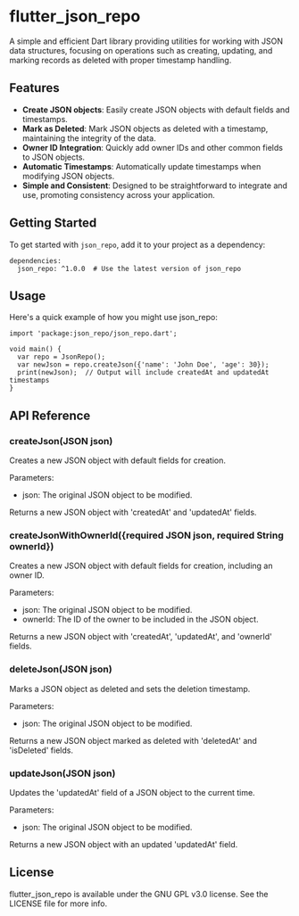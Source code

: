 # flutter_json_repo

A simple and efficient Dart library providing utilities for working with JSON data structures, focusing on operations such as creating, updating, and marking records as deleted with proper timestamp handling.

## Features

- **Create JSON objects**: Easily create JSON objects with default fields and timestamps.
- **Mark as Deleted**: Mark JSON objects as deleted with a timestamp, maintaining the integrity of the data.
- **Owner ID Integration**: Quickly add owner IDs and other common fields to JSON objects.
- **Automatic Timestamps**: Automatically update timestamps when modifying JSON objects.
- **Simple and Consistent**: Designed to be straightforward to integrate and use, promoting consistency across your application.

## Getting Started

To get started with `json_repo`, add it to your project as a dependency:

```
dependencies:
  json_repo: ^1.0.0  # Use the latest version of json_repo
```

## Usage

Here's a quick example of how you might use json_repo:

```
import 'package:json_repo/json_repo.dart';

void main() {
  var repo = JsonRepo();
  var newJson = repo.createJson({'name': 'John Doe', 'age': 30});
  print(newJson);  // Output will include createdAt and updatedAt timestamps
}
```

## API Reference

### createJson(JSON json)
Creates a new JSON object with default fields for creation.

Parameters:
- json: The original JSON object to be modified.

Returns a new JSON object with 'createdAt' and 'updatedAt' fields.

### createJsonWithOwnerId({required JSON json, required String ownerId})
Creates a new JSON object with default fields for creation, including an owner ID.

Parameters:
- json: The original JSON object to be modified.
- ownerId: The ID of the owner to be included in the JSON object.

Returns a new JSON object with 'createdAt', 'updatedAt', and 'ownerId' fields. 

### deleteJson(JSON json)
Marks a JSON object as deleted and sets the deletion timestamp.

Parameters:
- json: The original JSON object to be modified.

Returns a new JSON object marked as deleted with 'deletedAt' and 'isDeleted' fields.

### updateJson(JSON json)
Updates the 'updatedAt' field of a JSON object to the current time.

Parameters:
- json: The original JSON object to be modified.

Returns a new JSON object with an updated 'updatedAt' field.

## License
flutter_json_repo is available under the GNU GPL v3.0 license. See the LICENSE file for more info.
